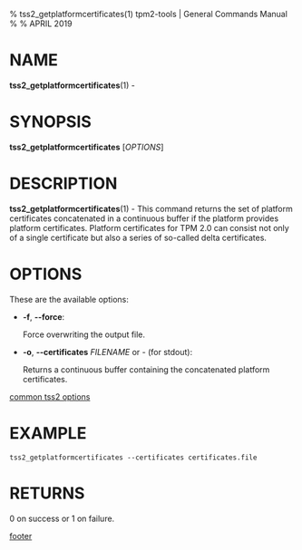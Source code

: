 % tss2_getplatformcertificates(1) tpm2-tools | General Commands Manual
%
% APRIL 2019

# NAME

**tss2_getplatformcertificates**(1) -

# SYNOPSIS

**tss2_getplatformcertificates** [*OPTIONS*]

# DESCRIPTION

**tss2_getplatformcertificates**(1) - This command returns the set of platform certificates concatenated in a continuous buffer if the platform provides platform certificates. Platform certificates for TPM 2.0 can consist not only of a single certificate but also a series of so-called delta certificates.

# OPTIONS

These are the available options:

  * **-f**, **\--force**:

    Force overwriting the output file.

  * **-o**, **\--certificates** _FILENAME_ or _-_ (for stdout):

    Returns a continuous buffer containing the concatenated platform certificates.

[common tss2 options](common/tss2-options.md)

# EXAMPLE
```
tss2_getplatformcertificates --certificates certificates.file
```

# RETURNS

0 on success or 1 on failure.

[footer](common/footer.md)
